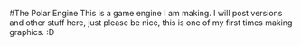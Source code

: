 #The Polar Engine
This is a game engine I am making. I will post versions and other stuff here, just please be nice, this is one of my first times making graphics. :D
